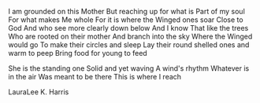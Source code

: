 I am grounded on this Mother
But reaching up for what is
Part of my soul
For what makes
Me whole
For it is where the Winged ones soar
Close to God
And who see more clearly down below
And I know
That like the trees
Who are rooted on their mother
And branch into the sky
Where the Winged would go
To make their circles and sleep
Lay their round shelled ones and warm to peep
Bring food for young to feed

She is the standing one
Solid and yet waving
A wind's rhythm
Whatever is in the air
Was meant to be there
This is where I reach

LauraLee K. Harris